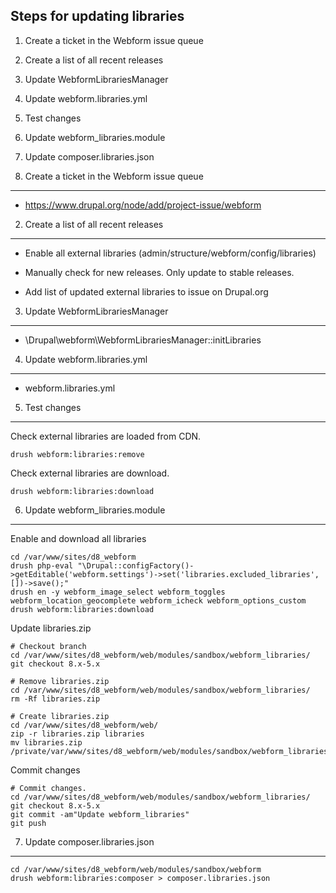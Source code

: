 Steps for updating libraries
----------------------------

  1. Create a ticket in the Webform issue queue
  2. Create a list of all recent releases
  3. Update WebformLibrariesManager
  4. Update webform.libraries.yml
  5. Test changes
  6. Update webform_libraries.module
  7. Update composer.libraries.json


1. Create a ticket in the Webform issue queue
----------------------------------------------

- https://www.drupal.org/node/add/project-issue/webform


2. Create a list of all recent releases
---------------------------------------

- Enable all external libraries (admin/structure/webform/config/libraries)

- Manually check for new releases. Only update to stable releases.

- Add list of updated external libraries to issue on Drupal.org


3. Update WebformLibrariesManager
---------------------------------

- \Drupal\webform\WebformLibrariesManager::initLibraries


4. Update webform.libraries.yml
---------------------------------

- webform.libraries.yml


5. Test changes
---------------

Check external libraries are loaded from CDN.

    drush webform:libraries:remove

Check external libraries are download.

    drush webform:libraries:download


6. Update webform_libraries.module
----------------------------------

Enable and download all libraries

    cd /var/www/sites/d8_webform
    drush php-eval "\Drupal::configFactory()->getEditable('webform.settings')->set('libraries.excluded_libraries', [])->save();"
    drush en -y webform_image_select webform_toggles webform_location_geocomplete webform_icheck webform_options_custom
    drush webform:libraries:download

Update libraries.zip

    # Checkout branch
    cd /var/www/sites/d8_webform/web/modules/sandbox/webform_libraries/
    git checkout 8.x-5.x

    # Remove libraries.zip
    cd /var/www/sites/d8_webform/web/modules/sandbox/webform_libraries/
    rm -Rf libraries.zip

    # Create libraries.zip
    cd /var/www/sites/d8_webform/web/
    zip -r libraries.zip libraries
    mv libraries.zip /private/var/www/sites/d8_webform/web/modules/sandbox/webform_libraries/libraries.zip

Commit changes

    # Commit changes.
    cd /var/www/sites/d8_webform/web/modules/sandbox/webform_libraries/
    git checkout 8.x-5.x
    git commit -am"Update webform_libraries"
    git push


7. Update composer.libraries.json
----------------------------------

    cd /var/www/sites/d8_webform/web/modules/sandbox/webform
    drush webform:libraries:composer > composer.libraries.json
